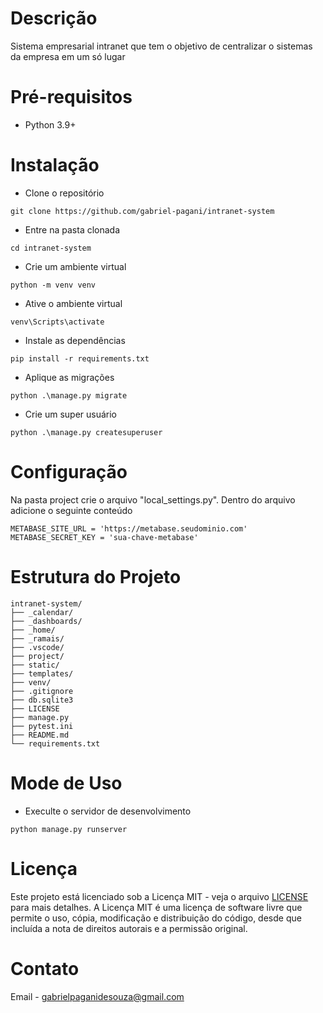 # Descrição
Sistema empresarial intranet que tem o objetivo de centralizar o sistemas da empresa em um só lugar

# Pré-requisitos
- Python 3.9+

# Instalação
- Clone o repositório
```
git clone https://github.com/gabriel-pagani/intranet-system
```
- Entre na pasta clonada
```
cd intranet-system
```
- Crie um ambiente virtual
```
python -m venv venv
```
- Ative o ambiente virtual
```
venv\Scripts\activate
```
- Instale as dependências
```
pip install -r requirements.txt
```
- Aplique as migrações
```
python .\manage.py migrate
```
- Crie um super usuário
```
python .\manage.py createsuperuser
```

# Configuração
Na pasta project crie o arquivo "local_settings.py". Dentro do arquivo adicione o seguinte conteúdo
```
METABASE_SITE_URL = 'https://metabase.seudominio.com'
METABASE_SECRET_KEY = 'sua-chave-metabase'
```

# Estrutura do Projeto
```
intranet-system/
├── _calendar/
├── _dashboards/
├── _home/
├── _ramais/
├── .vscode/
├── project/
├── static/
├── templates/
├── venv/
├── .gitignore
├── db.sqlite3
├── LICENSE
├── manage.py
├── pytest.ini
├── README.md
└── requirements.txt
```

# Mode de Uso
- Execulte o servidor de desenvolvimento
```
python manage.py runserver
```

# Licença 
Este projeto está licenciado sob a Licença MIT - veja o arquivo [LICENSE](https://github.com/gabriel-pagani/intranet-system/blob/main/LICENSE) para mais detalhes. A Licença MIT é uma licença de software livre que permite o uso, cópia, modificação e distribuição do código, desde que incluída a nota de direitos autorais e a permissão original.

# Contato 
Email - gabrielpaganidesouza@gmail.com
